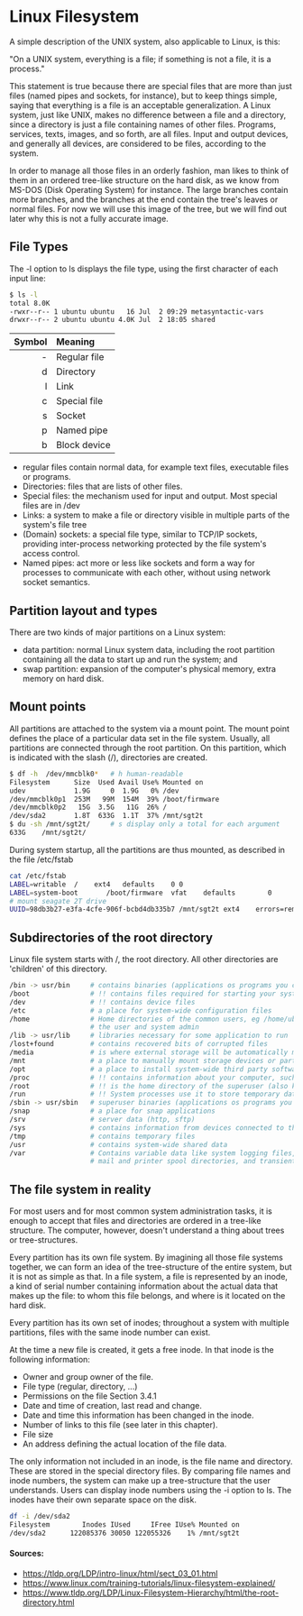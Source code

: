 # Linux Filesystem

A simple description of the UNIX system, also applicable to Linux, is this:

"On a UNIX system, everything is a file; if something is not a file, it is a process."

This statement is true because there are special files that are more than just files (named pipes and sockets, for instance), but to keep things simple, saying that everything is a file is an acceptable generalization. A Linux system, just like UNIX, makes no difference between a file and a directory, since a directory is just a file containing names of other files. Programs, services, texts, images, and so forth, are all files. Input and output devices, and generally all devices, are considered to be files, according to the system.

In order to manage all those files in an orderly fashion, man likes to think of them in an ordered tree-like structure on the hard disk, as we know from MS-DOS (Disk Operating System) for instance. The large branches contain more branches, and the branches at the end contain the tree's leaves or normal files. For now we will use this image of the tree, but we will find out later why this is not a fully accurate image.

## File Types


The -l option to ls displays the file type, using the first character of each input line:

```bash
$ ls -l
total 8.0K
-rwxr--r-- 1 ubuntu ubuntu   16 Jul  2 09:29 metasyntactic-vars
drwxr--r-- 2 ubuntu ubuntu 4.0K Jul  2 18:05 shared
```

| Symbol | Meaning |
|---:|:------------|
| -	| Regular file |
| d	| Directory    |
| l	| Link         |
| c	| Special file |
| s	| Socket       |
| p	| Named pipe   |
| b	| Block device |

- regular files contain normal data, for example text files, executable files or programs.
- Directories: files that are lists of other files.
- Special files: the mechanism used for input and output. Most special files are in /dev
- Links: a system to make a file or directory visible in multiple parts of the system's file tree
- (Domain) sockets: a special file type, similar to TCP/IP sockets, providing inter-process networking protected by the file system's access control.
- Named pipes: act more or less like sockets and form a way for processes to communicate with each other, without using network socket semantics.


## Partition layout and types

There are two kinds of major partitions on a Linux system:

- data partition: normal Linux system data, including the root partition containing all the data to start up and run the system; and
- swap partition: expansion of the computer's physical memory, extra memory on hard disk.

## Mount points

All partitions are attached to the system via a mount point. The mount point defines the place of a particular data set in the file system. Usually, all partitions are connected through the root partition. On this partition, which is indicated with the slash (/), directories are created. 

```bash 
$ df -h  /dev/mmcblk0*   # h human-readable
Filesystem      Size  Used Avail Use% Mounted on
udev            1.9G     0  1.9G   0% /dev
/dev/mmcblk0p1  253M   99M  154M  39% /boot/firmware
/dev/mmcblk0p2   15G  3.5G   11G  26% /
/dev/sda2       1.8T  633G  1.1T  37% /mnt/sgt2t
$ du -sh /mnt/sgt2t/     # s display only a total for each argument 
633G	/mnt/sgt2t/
```

During system startup, all the partitions are thus mounted, as described in the file /etc/fstab

```bash
cat /etc/fstab 
LABEL=writable	/	 ext4	defaults	0 0
LABEL=system-boot       /boot/firmware  vfat    defaults        0       1
# mount seagate 2T drive
UUID=98db3b27-e3fa-4cfe-906f-bcbd4db335b7 /mnt/sgt2t ext4    errors=remount-ro,auto,exec,rw,user 0       0

```

## Subdirectories of the root directory

Linux file system starts with /, the root directory. All other directories are 'children' of this directory.

```bash
/bin -> usr/bin     # contains binaries (applications os programs you can run)
/boot               # !! contains files required for starting your system
/dev                # !! contains device files
/etc                # a place for system-wide configuration files
/home               # Home directories of the common users, eg /home/ubuntu this is accessible to only
                    # the user and system admin
/lib -> usr/lib     # libraries necessary for some application to run
/lost+found         # contains recovered bits of corrupted files
/media              # is where external storage will be automatically mounted when you plug it in and try to access it
/mnt                # a place to manually mount storage devices or partitions
/opt                # a place to install system-wide third party software 
/proc               # !! contains information about your computer, such as information about your CPU
/root               # !! is the home directory of the superuser (also known as the “Administrator”) of the system
/run                # !! System processes use it to store temporary data
/sbin -> usr/sbin   # superuser binaries (applications os programs you can run)
/snap               # a place for snap applications
/srv                # server data (http, sftp)
/sys                # contains information from devices connected to the machine
/tmp                # contains temporary files
/usr                # contains system-wide shared data
/var                # Contains variable data like system logging files, 
                    # mail and printer spool directories, and transient and temporary files
```

## The file system in reality

For most users and for most common system administration tasks, it is enough to accept that files and directories are ordered in a tree-like structure. The computer, however, doesn't understand a thing about trees or tree-structures.

Every partition has its own file system. By imagining all those file systems together, we can form an idea of the tree-structure of the entire system, but it is not as simple as that. In a file system, a file is represented by an inode, a kind of serial number containing information about the actual data that makes up the file: to whom this file belongs, and where is it located on the hard disk.

Every partition has its own set of inodes; throughout a system with multiple partitions, files with the same inode number can exist.

At the time a new file is created, it gets a free inode. In that inode is the following information:

- Owner and group owner of the file.
- File type (regular, directory, ...)
- Permissions on the file Section 3.4.1
- Date and time of creation, last read and change.
- Date and time this information has been changed in the inode.
- Number of links to this file (see later in this chapter).
- File size
- An address defining the actual location of the file data.

The only information not included in an inode, is the file name and directory. These are stored in the special directory files. By comparing file names and inode numbers, the system can make up a tree-structure that the user understands. Users can display inode numbers using the -i option to ls. The inodes have their own separate space on the disk.

```bash
df -i /dev/sda2 
Filesystem        Inodes IUsed     IFree IUse% Mounted on
/dev/sda2      122085376 30050 122055326    1% /mnt/sgt2t
``` 



#### Sources: 

- https://tldp.org/LDP/intro-linux/html/sect_03_01.html
- https://www.linux.com/training-tutorials/linux-filesystem-explained/  
- https://www.tldp.org/LDP/Linux-Filesystem-Hierarchy/html/the-root-directory.html